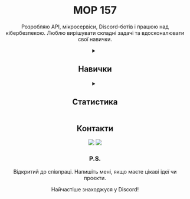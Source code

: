 <div align="center">
<div>
    <h1>MOP 157</h1>
    <p>Розробляю API, мікросервіси, Discord-ботів і працюю над кібербезпекою. Люблю вирішувати складні задачі та вдосконалювати свої навички.</p>
</div>

<details><summary><h2>Навички</h2></summary>
<ul>
    <h3>Мови програмування</h3>
        <img src="https://img.shields.io/badge/javascript-F7DF1E.svg?&style=for-the-badge&logo=javascript&logoColor=black&theme=radical" alt="JavaScript">
        <img src="https://img.shields.io/badge/typescript-007ACC.svg?&style=for-the-badge&logo=typescript&logoColor=white" alt="TypeScript">
        <img src="https://img.shields.io/badge/python-3776AB.svg?&style=for-the-badge&logo=python&logoColor=white" alt="Python">
    <h3>Фреймворки</h3>
        <img src="https://img.shields.io/badge/discord.py-7289DA.svg?&style=for-the-badge&logo=discord&logoColor=white" alt="discord.py">
        <img src="https://img.shields.io/badge/express-000000.svg?&style=for-the-badge&logo=express&logoColor=white" alt="Express">
        <img src="https://img.shields.io/badge/nestjs-E0234E.svg?&style=for-the-badge&logo=nestjs&logoColor=white" alt="Nest.js">
        <img src="https://img.shields.io/badge/discord.js-7289DA.svg?&style=for-the-badge&logo=discord&logoColor=white" alt="discord.js">
    <h3><strong>Технології</strong></h3>
        <img src="https://img.shields.io/badge/websocket-000000.svg?&style=for-the-badge&logo=websocket&logoColor=white" alt="WebSocket">
        <img src="https://img.shields.io/badge/REST-API-009688?style=for-the-badge&logo=rest-api&logoColor=white" alt="REST API">
    <h3>Інструменти</h3>
        <img src="https://img.shields.io/badge/docker-2496ED.svg?&style=for-the-badge&logo=docker&logoColor=white" alt="Docker">
    <h3>Бази даних</h3>
        <img src="https://img.shields.io/badge/mongodb-47A248.svg?&style=for-the-badge&logo=mongodb&logoColor=white" alt="MongoDB">
        <img src="https://img.shields.io/badge/sqlite-003B57.svg?&style=for-the-badge&logo=sqlite&logoColor=white" alt="SQLite">
    <h3>Discord-боти</h3>
        <p>розробка, інтеграція API, модульна структура</p>
    <h3>Кібербезпека</h3>
        <p>аналіз вразливостей, трафіку та мереж</p>
</ul></details>

<details>
<summary><h2>Статистика</h2></summary>
    <img src="https://github-readme-stats.vercel.app/api?username=Mop157&show_icons=true&theme=radical" width="%100" height="200px" alt="Stats" />
    <img src="https://github-readme-stats.vercel.app/api/top-langs/?username=Mop157&layout=compact&theme=radical&exclude_repo=bot" width="%100" height="150px" alt="Languages" />
    <img src="https://github-profile-trophy.vercel.app/?username=Mop157&theme=monokai" width="%100" height="150px" alt="Stats" />
</details>

<h2>Контакти</h2>
<div>
    <a href="https://t.me/Mop_157" target="_blank"><img src="https://img.shields.io/badge/telegram-2CA5E0.svg?&style=for-the-badge&logo=telegram&logoColor=white"></a>
    <a href="https://discord.com/users/670163392979271710" target="_blank"><img src="https://img.shields.io/badge/discord%20-7289DA.svg?&style=for-the-badge&logo=discord&logoColor=white"></a>
</div>

<div>
    <h3>P.S.</h3>
    <p>Відкритий до співпраці. Напишіть мені, якщо маєте цікаві ідеї чи проєкти.</p>
    <p>Найчастіше знаходжуся у Discord!</p>
</div>
</div>
